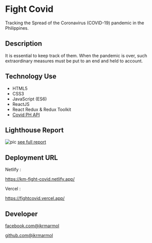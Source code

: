 # Fight Covid

Tracking the Spread of the Coronavirus (COVID-19) pandemic in the Philippines.

## Description

It is essential to keep track of them. When the pandemic is over, such extraordinary measures must be put to an end and held to account.

## Technology Use

- HTML5
- CSS3
- JavaScript (ES6)
- ReactJS
- React Redux & Redux Toolkit
- [Covid PH API](https://covid-api-ph.herokuapp.com/)


## Lighthouse Report

![pic](https://i.postimg.cc/hjQ1MXgs/Untitled.png)
[see full report](https://drive.google.com/file/d/1-fdDjYDPYqgNbBlCb1R7UIPF5VULGsS5/view?usp=sharing)

## Deployment URL
Netlify : 

https://km-fight-covid.netlify.app/

Vercel : 

https://fightcovid.vercel.app/


## Developer

[facebook.com@jkrmarmol](https://fb.com/jkrmarmol)

[github.com@jkrmarmol](https://github.com/jkrmarmol)
